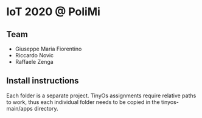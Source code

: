 # IoT 2020 @ PoliMi

## Team
* Giuseppe Maria Fiorentino
* Riccardo Novic
* Raffaele Zenga

## Install instructions
Each folder is a separate project. TinyOs assignments require relative paths to work, thus each individual folder needs to be copied in the tinyos-main/apps directory.
